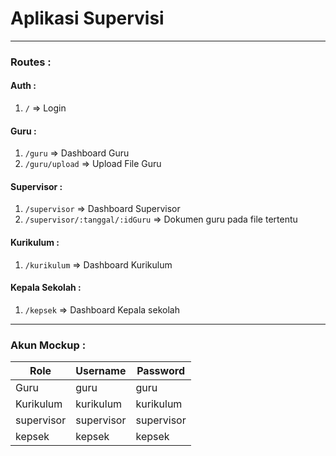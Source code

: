 # Aplikasi Supervisi

---

### Routes :

#### Auth :

1. `/` => Login

#### Guru :

1. `/guru` => Dashboard Guru
1. `/guru/upload` => Upload File Guru

#### Supervisor :

1. `/supervisor` => Dashboard Supervisor  
1. `/supervisor/:tanggal/:idGuru` => Dokumen guru pada file tertentu

#### Kurikulum :

1. `/kurikulum` => Dashboard Kurikulum

#### Kepala Sekolah :

1. `/kepsek` => Dashboard Kepala sekolah

---

### Akun Mockup :

| Role       | Username   | Password   |
| ---------- | ---------- | ---------- |
| Guru       | guru       | guru       |
| Kurikulum  | kurikulum  | kurikulum  |
| supervisor | supervisor | supervisor |
| kepsek     | kepsek     | kepsek     |
